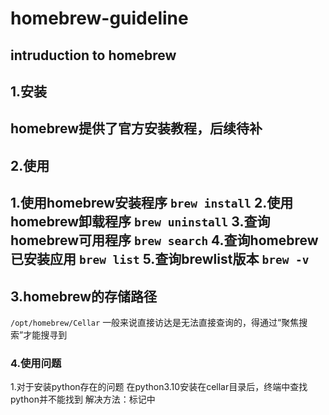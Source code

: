 # homebrew-guideline
intruduction to homebrew
---
## 1.安装
homebrew提供了官方安装教程，后续待补
---
## 2.使用
1.使用homebrew安装程序
`brew install`
2.使用homebrew卸载程序
`brew uninstall`
3.查询homebrew可用程序
`brew search`
4.查询homebrew已安装应用
`brew list`
5.查询brewlist版本
`brew -v`
---
## 3.homebrew的存储路径
`/opt/homebrew/Cellar`
一般来说直接访达是无法直接查询的，得通过“聚焦搜索”才能搜寻到
### 4.使用问题
1.对于安装python存在的问题
在python3.10安装在cellar目录后，终端中查找python并不能找到
解决方法：标记中
